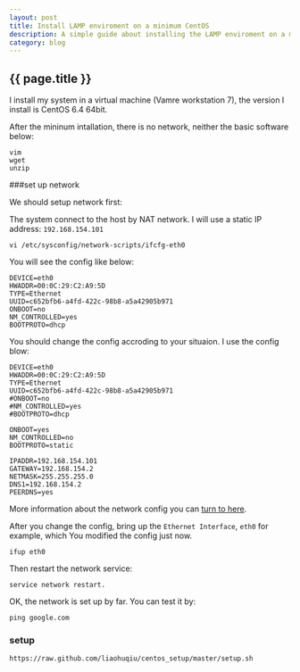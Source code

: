 ```yaml
---
layout: post
title: Install LAMP enviroment on a minimum CentOS
description: A simple guide about installing the LAMP enviroment on a mininum CentOS
category: blog
---
```


<h2> {{ page.title }} </h2>

I install my system in a virtual machine (Vamre workstation 7), the version I install is CentOS 6.4 64bit.

After the mininum intallation, there is no network, neither the basic software below:

    vim
    wget
    unzip

###set up network

We should setup network first:

The system connect to the host by NAT network. I will use a static IP address: `192.168.154.101`

    vi /etc/sysconfig/network-scripts/ifcfg-eth0 

You will see the config like below:

    DEVICE=eth0
    HWADDR=00:0C:29:C2:A9:5D
    TYPE=Ethernet
    UUID=c652bfb6-a4fd-422c-98b8-a5a42905b971
    ONBOOT=no
    NM_CONTROLLED=yes
    BOOTPROTO=dhcp

You should change the config accroding to your situaion. I use the config blow:

    DEVICE=eth0
    HWADDR=00:0C:29:C2:A9:5D
    TYPE=Ethernet
    UUID=c652bfb6-a4fd-422c-98b8-a5a42905b971
    #ONBOOT=no
    #NM_CONTROLLED=yes
    #BOOTPROTO=dhcp
    
    ONBOOT=yes
    NM_CONTROLLED=no
    BOOTPROTO=static
    
    IPADDR=192.168.154.101
    GATEWAY=192.168.154.2
    NETMASK=255.255.255.0
    DNS1=192.168.154.2
    PEERDNS=yes

More information about the network config you can [turn to here](http://www.centos.org/docs/4/html/rhel-rg-en-4/s1-networkscripts-interfaces.html).

After you change the config, bring up the `Ethernet Interface`, `eth0` for example, which You modified the config just now.

    ifup eth0

Then restart the network service:

    service network restart.

OK, the network is set up by far. You can test it by:
    
    ping google.com


### setup 

    https://raw.github.com/liaohuqiu/centos_setup/master/setup.sh
